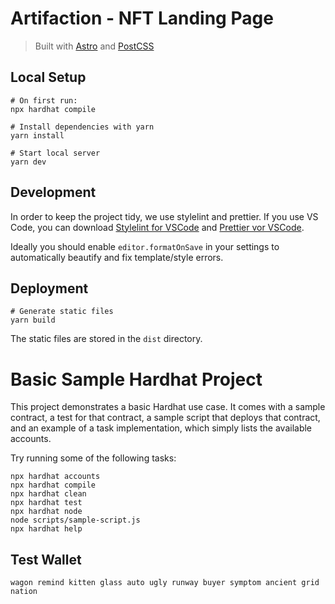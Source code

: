# Artifaction - NFT Landing Page

> Built with [Astro](https://astro.build/) and [PostCSS](https://postcss.org/)

## Local Setup

```shell
# On first run:
npx hardhat compile

# Install dependencies with yarn
yarn install

# Start local server
yarn dev
```

## Development

In order to keep the project tidy, we use stylelint and prettier. If you use VS Code, you can download [Stylelint for VSCode](https://marketplace.visualstudio.com/items?itemName=stylelint.vscode-stylelint) and [Prettier vor VSCode](https://marketplace.visualstudio.com/items?itemName=esbenp.prettier-vscode).

Ideally you should enable `editor.formatOnSave` in your settings to automatically beautify and fix template/style errors.

## Deployment

```shell
# Generate static files
yarn build
```

The static files are stored in the `dist` directory.

# Basic Sample Hardhat Project

This project demonstrates a basic Hardhat use case. It comes with a sample contract, a test for that contract, a sample script that deploys that contract, and an example of a task implementation, which simply lists the available accounts.

Try running some of the following tasks:

```shell
npx hardhat accounts
npx hardhat compile
npx hardhat clean
npx hardhat test
npx hardhat node
node scripts/sample-script.js
npx hardhat help
```

## Test Wallet

```
wagon remind kitten glass auto ugly runway buyer symptom ancient grid nation
```
